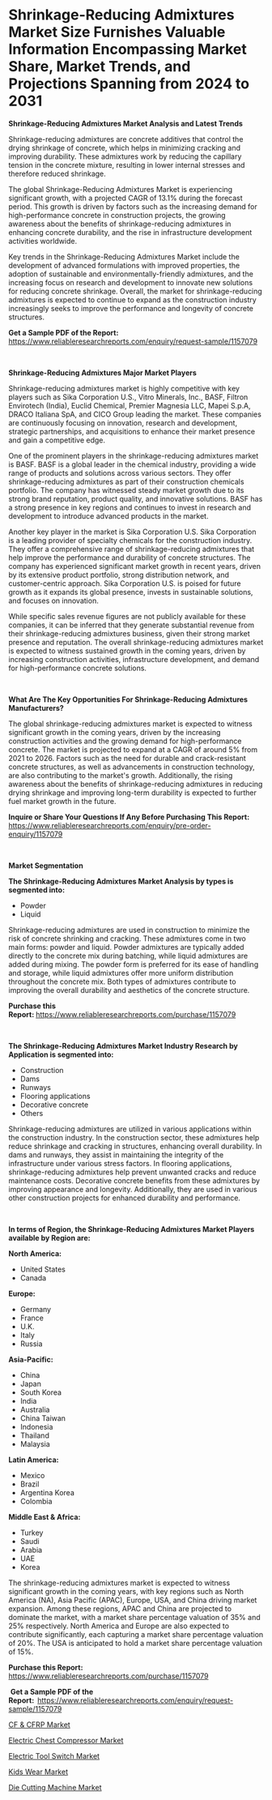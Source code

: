 <p><h1>Shrinkage-Reducing Admixtures Market Size Furnishes Valuable Information Encompassing Market Share, Market Trends, and Projections Spanning from 2024 to 2031</h1></p><p><strong>Shrinkage-Reducing Admixtures Market Analysis and Latest Trends</strong></p>
<p><p>Shrinkage-reducing admixtures are concrete additives that control the drying shrinkage of concrete, which helps in minimizing cracking and improving durability. These admixtures work by reducing the capillary tension in the concrete mixture, resulting in lower internal stresses and therefore reduced shrinkage.</p><p>The global Shrinkage-Reducing Admixtures Market is experiencing significant growth, with a projected CAGR of 13.1% during the forecast period. This growth is driven by factors such as the increasing demand for high-performance concrete in construction projects, the growing awareness about the benefits of shrinkage-reducing admixtures in enhancing concrete durability, and the rise in infrastructure development activities worldwide.</p><p>Key trends in the Shrinkage-Reducing Admixtures Market include the development of advanced formulations with improved properties, the adoption of sustainable and environmentally-friendly admixtures, and the increasing focus on research and development to innovate new solutions for reducing concrete shrinkage. Overall, the market for shrinkage-reducing admixtures is expected to continue to expand as the construction industry increasingly seeks to improve the performance and longevity of concrete structures.</p></p>
<p><strong>Get a Sample PDF of the Report:&nbsp;</strong> <a href="https://www.reliableresearchreports.com/enquiry/request-sample/1157079">https://www.reliableresearchreports.com/enquiry/request-sample/1157079</a></p>
<p>&nbsp;</p>
<p><strong>Shrinkage-Reducing Admixtures Major Market Players</strong></p>
<p><p>Shrinkage-reducing admixtures market is highly competitive with key players such as Sika Corporation U.S., Vitro Minerals, Inc., BASF, Filtron Envirotech (India), Euclid Chemical, Premier Magnesia LLC, Mapei S.p.A, DRACO Italiana SpA, and CICO Group leading the market. These companies are continuously focusing on innovation, research and development, strategic partnerships, and acquisitions to enhance their market presence and gain a competitive edge.</p><p>One of the prominent players in the shrinkage-reducing admixtures market is BASF. BASF is a global leader in the chemical industry, providing a wide range of products and solutions across various sectors. They offer shrinkage-reducing admixtures as part of their construction chemicals portfolio. The company has witnessed steady market growth due to its strong brand reputation, product quality, and innovative solutions. BASF has a strong presence in key regions and continues to invest in research and development to introduce advanced products in the market.</p><p>Another key player in the market is Sika Corporation U.S. Sika Corporation is a leading provider of specialty chemicals for the construction industry. They offer a comprehensive range of shrinkage-reducing admixtures that help improve the performance and durability of concrete structures. The company has experienced significant market growth in recent years, driven by its extensive product portfolio, strong distribution network, and customer-centric approach. Sika Corporation U.S. is poised for future growth as it expands its global presence, invests in sustainable solutions, and focuses on innovation.</p><p>While specific sales revenue figures are not publicly available for these companies, it can be inferred that they generate substantial revenue from their shrinkage-reducing admixtures business, given their strong market presence and reputation. The overall shrinkage-reducing admixtures market is expected to witness sustained growth in the coming years, driven by increasing construction activities, infrastructure development, and demand for high-performance concrete solutions.</p></p>
<p>&nbsp;</p>
<p><strong>What Are The Key Opportunities For Shrinkage-Reducing Admixtures Manufacturers?</strong></p>
<p><p>The global shrinkage-reducing admixtures market is expected to witness significant growth in the coming years, driven by the increasing construction activities and the growing demand for high-performance concrete. The market is projected to expand at a CAGR of around 5% from 2021 to 2026. Factors such as the need for durable and crack-resistant concrete structures, as well as advancements in construction technology, are also contributing to the market's growth. Additionally, the rising awareness about the benefits of shrinkage-reducing admixtures in reducing drying shrinkage and improving long-term durability is expected to further fuel market growth in the future.</p></p>
<p><strong>Inquire or Share Your Questions If Any Before Purchasing This Report:</strong> <a href="https://www.reliableresearchreports.com/enquiry/pre-order-enquiry/1157079">https://www.reliableresearchreports.com/enquiry/pre-order-enquiry/1157079</a></p>
<p>&nbsp;</p>
<p><strong>Market Segmentation</strong></p>
<p><strong>The Shrinkage-Reducing Admixtures Market Analysis by types is segmented into:</strong></p>
<p><ul><li>Powder</li><li>Liquid</li></ul></p>
<p><p>Shrinkage-reducing admixtures are used in construction to minimize the risk of concrete shrinking and cracking. These admixtures come in two main forms: powder and liquid. Powder admixtures are typically added directly to the concrete mix during batching, while liquid admixtures are added during mixing. The powder form is preferred for its ease of handling and storage, while liquid admixtures offer more uniform distribution throughout the concrete mix. Both types of admixtures contribute to improving the overall durability and aesthetics of the concrete structure.</p></p>
<p><strong>Purchase this Report:&nbsp;</strong><a href="https://www.reliableresearchreports.com/purchase/1157079">https://www.reliableresearchreports.com/purchase/1157079</a></p>
<p>&nbsp;</p>
<p><strong>The Shrinkage-Reducing Admixtures Market Industry Research by Application is segmented into:</strong></p>
<p><ul><li>Construction</li><li>Dams</li><li>Runways</li><li>Flooring applications</li><li>Decorative concrete</li><li>Others</li></ul></p>
<p><p>Shrinkage-reducing admixtures are utilized in various applications within the construction industry. In the construction sector, these admixtures help reduce shrinkage and cracking in structures, enhancing overall durability. In dams and runways, they assist in maintaining the integrity of the infrastructure under various stress factors. In flooring applications, shrinkage-reducing admixtures help prevent unwanted cracks and reduce maintenance costs. Decorative concrete benefits from these admixtures by improving appearance and longevity. Additionally, they are used in various other construction projects for enhanced durability and performance.</p></p>
<p>&nbsp;</p>
<p><strong>In terms of Region, the Shrinkage-Reducing Admixtures Market Players available by Region are:</strong></p>
<p>
    <p> <strong> North America: </strong>
        <ul>
            <li>United States</li>
            <li>Canada</li>
        </ul>
        </p> 
    <p> <strong> Europe: </strong>
        <ul>
            <li>Germany</li>
            <li>France</li>
            <li>U.K.</li>
            <li>Italy</li>
            <li>Russia</li>
        </ul>
        </p> 
    <p> <strong> Asia-Pacific: </strong>
        <ul>
            <li>China</li>
            <li>Japan</li>
            <li>South Korea</li>
            <li>India</li>
            <li>Australia</li>
            <li>China Taiwan</li>
            <li>Indonesia</li>
            <li>Thailand</li>
            <li>Malaysia</li>
        </ul>
        </p> 
    <p> <strong> Latin America: </strong>
        <ul>
            <li>Mexico</li>
            <li>Brazil</li>
            <li>Argentina Korea</li>
            <li>Colombia</li>
        </ul>
        </p> 
    <p> <strong> Middle East & Africa: </strong>
        <ul>
            <li>Turkey</li>
            <li>Saudi</li>
            <li>Arabia</li>
            <li>UAE</li>
            <li>Korea</li>
        </ul>
    </p>
    </p>
<p><p>The shrinkage-reducing admixtures market is expected to witness significant growth in the coming years, with key regions such as North America (NA), Asia Pacific (APAC), Europe, USA, and China driving market expansion. Among these regions, APAC and China are projected to dominate the market, with a market share percentage valuation of 35% and 25% respectively. North America and Europe are also expected to contribute significantly, each capturing a market share percentage valuation of 20%. The USA is anticipated to hold a market share percentage valuation of 15%.</p></p>
<p><strong>Purchase this Report: </strong><a href="https://www.reliableresearchreports.com/purchase/1157079">https://www.reliableresearchreports.com/purchase/1157079</a></p>
<p>&nbsp;<strong>Get a Sample PDF of the Report:&nbsp;&nbsp;</strong><a href="https://www.reliableresearchreports.com/enquiry/request-sample/1157079">https://www.reliableresearchreports.com/enquiry/request-sample/1157079</a></p>
<p><strong></strong></p>
<p><p><a href="https://github.com/mohamedbakry57/Market-Research-Report-List-1/blob/main/cf-cfrp-market.md">CF & CFRP Market</a></p><p><a href="https://issuu.com/reportprime-2/docs/electric-chest-compressor-market-size-2030.pptx">Electric Chest Compressor Market</a></p><p><a href="https://issuu.com/reportprime-2/docs/electric-tool-switch-market-size-2030.pptx">Electric Tool Switch Market</a></p><p><a href="https://github.com/juancolorado15/Market-Research-Report-List-1/blob/main/kids-wear-market.md">Kids Wear Market</a></p><p><a href="https://github.com/mahnoor2003/Market-Research-Report-List-2/blob/main/die-cutting-machine-market.md">Die Cutting Machine Market</a></p></p>